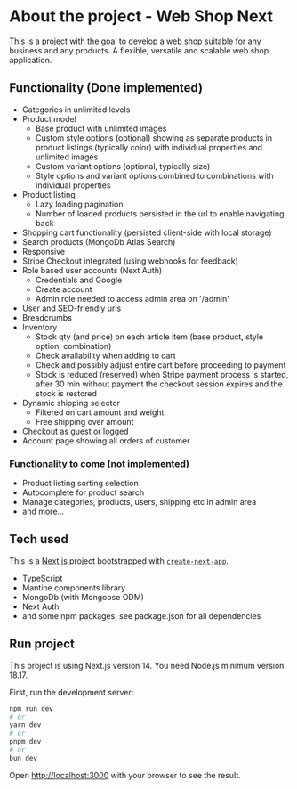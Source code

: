 # About the project - Web Shop Next

This is a project with the goal to develop a web shop suitable for any business and any products. A flexible, versatile and scalable web shop application.

## Functionality (Done implemented)

- Categories in unlimited levels
- Product model
    - Base product with unlimited images
    - Custom style options (optional) showing as separate products in product listings (typically color) with individual properties and unlimited images
    - Custom variant options (optional, typically size)
    - Style options and variant options combined to combinations with individual properties
- Product listing
    - Lazy loading pagination
    - Number of loaded products persisted in the url to enable navigating back 
- Shopping cart functionality (persisted client-side with local storage)
- Search products (MongoDb Atlas Search)
- Responsive
- Stripe Checkout integrated (using webhooks for feedback)
- Role based user accounts (Next Auth)
    - Credentials and Google
    - Create account
    - Admin role needed to access admin area on '/admin' 
- User and SEO-friendly urls
- Breadcrumbs
- Inventory
    - Stock qty (and price) on each article item (base product, style option, combination)
    - Check availability when adding to cart
    - Check and possibly adjust entire cart before proceeding to payment
    - Stock is reduced (reserved) when Stripe payment process is started, after 30 min without payment the checkout session expires and the stock is restored
- Dynamic shipping selector
    - Filtered on cart amount and weight
    - Free shipping over amount
- Checkout as guest or logged
- Account page showing all orders of customer

### Functionality to come (not implemented)
- Product listing sorting selection
- Autocomplete for product search
- Manage categories, products, users, shipping etc in admin area
- and more...


## Tech used

This is a [Next.js](https://nextjs.org/) project bootstrapped with [`create-next-app`](https://github.com/vercel/next.js/tree/canary/packages/create-next-app).

- TypeScript
- Mantine components library
- MongoDb (with Mongoose ODM)
- Next Auth
- and some npm packages, see package.json for all dependencies

## Run project

This project is using Next.js version 14. You need Node.js minimum version 18.17.

First, run the development server:

```bash
npm run dev
# or
yarn dev
# or
pnpm dev
# or
bun dev
```

Open [http://localhost:3000](http://localhost:3000) with your browser to see the result.



